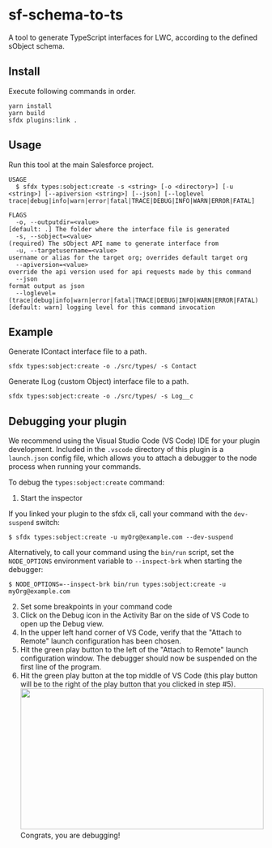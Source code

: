 sf-schema-to-ts
===============

A tool to generate TypeScript interfaces for LWC, according to the defined sObject schema.

<!-- toc -->
<!-- install -->

## Install
Execute following commands in order.

``` shell
yarn install
yarn build
sfdx plugins:link .
```
<!-- usage -->

## Usage

Run this tool at the main Salesforce project.

```
USAGE
  $ sfdx types:sobject:create -s <string> [-o <directory>] [-u <string>] [--apiversion <string>] [--json] [--loglevel trace|debug|info|warn|error|fatal|TRACE|DEBUG|INFO|WARN|ERROR|FATAL]

FLAGS
  -o, --outputdir=<value>                                                           [default: .] The folder where the interface file is generated
  -s, --sobject=<value>                                                             (required) The sObject API name to generate interface from
  -u, --targetusername=<value>                                                      username or alias for the target org; overrides default target org
  --apiversion=<value>                                                              override the api version used for api requests made by this command
  --json                                                                            format output as json
  --loglevel=(trace|debug|info|warn|error|fatal|TRACE|DEBUG|INFO|WARN|ERROR|FATAL)  [default: warn] logging level for this command invocation
```

<!-- commands -->
## Example

Generate IContact interface file to a path.

``` shell
sfdx types:sobject:create -o ./src/types/ -s Contact
```

Generate ILog (custom Object) interface file to a path.

``` shell
sfdx types:sobject:create -o ./src/types/ -s Log__c
```

<!-- debugging-your-plugin -->
## Debugging your plugin
We recommend using the Visual Studio Code (VS Code) IDE for your plugin development. Included in the `.vscode` directory of this plugin is a `launch.json` config file, which allows you to attach a debugger to the node process when running your commands.

To debug the `types:sobject:create` command: 
1. Start the inspector
  
If you linked your plugin to the sfdx cli, call your command with the `dev-suspend` switch: 
```sh-session
$ sfdx types:sobject:create -u myOrg@example.com --dev-suspend
```
  
Alternatively, to call your command using the `bin/run` script, set the `NODE_OPTIONS` environment variable to `--inspect-brk` when starting the debugger:
```sh-session
$ NODE_OPTIONS=--inspect-brk bin/run types:sobject:create -u myOrg@example.com
```

2. Set some breakpoints in your command code
3. Click on the Debug icon in the Activity Bar on the side of VS Code to open up the Debug view.
4. In the upper left hand corner of VS Code, verify that the "Attach to Remote" launch configuration has been chosen.
5. Hit the green play button to the left of the "Attach to Remote" launch configuration window. The debugger should now be suspended on the first line of the program. 
6. Hit the green play button at the top middle of VS Code (this play button will be to the right of the play button that you clicked in step #5).
<br><img src=".images/vscodeScreenshot.png" width="480" height="278"><br>
Congrats, you are debugging!
